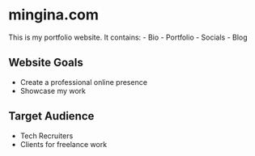 # mingina.com
This is my portfolio website.
It contains:
	- Bio
	- Portfolio
	- Socials
	- Blog

## Website Goals
- Create a professional online presence
- Showcase my work

## Target Audience
- Tech Recruiters
- Clients for freelance work
